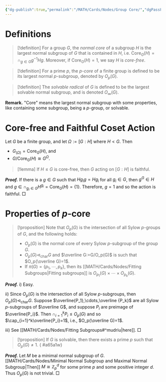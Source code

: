 ```yaml
---
{"dg-publish":true,"permalink":"/MATH/Cards/Nodes/Group Core/","dgPassFrontmatter":true}
---
```



# Definitions

> [!definition]
> For a group $G$, the *normal core* of a subgroup $H$ is the largest normal subgroup of $G$ that is contained in $H$, i.e. $\mathrm{Core}_G(H)=\cap_{g\in G}g^{-1}Hg$. Moreover, if $\mathrm{Core}_G(H)=1$, we say $H$ is *core-free*.

> [!definition]
> For a prime $p$, the *$p$-core* of a finite group is defined to be its largest normal $p$-subgroup, denoted by $O_p(G)$.

> [!definition]
> The *solvable radical* of $G$ is defined to be the largest solvable normal subgroup, and is denoted $O_\infty(G)$.

**Remark.** "Core" means the largest normal subgroup with some properties, like containing some subgroup, being a $p$-group, or solvable.

# Core-free and Faithful Coset Action

Let $G$ be a finite group, and let $\Omega:=[G:H]$ where $H<G$. Then
- $G_{(\Omega)}=\mathrm{Core}_G(H)$, and
- $G/\mathrm{Core}_G(H)\cong G^\Omega$.

> [!lemma]
> If $H\leqslant G$ is core-free, then $G$ acting on $[G:H]$ is faithful.

**_Proof._**
If there is a $g\in G$ such that $Hg_ig=Hg_i$ for all $g_i\in G$, then $g^G\in H$ and $g\in \cap_{g_i\in G} H^{g_i}=\mathrm{Core}_G(H)=\{1\}$. Therefore, $g=1$ and so the action is faithful.
□

# Properties of $p$-core

> [!proposition]
> Note that $O_p(G)$ is the intersection of all Sylow $p$-groups of $G$, and the following holds:
> - $O_p(G)$ is the normal core of every Sylow $p$-subgroup of the group $G$.
> - $O_p(G)\lhd_{\mathrm{char}} G$ and $\overline G:=G/O_p(G)$ is such that $O_p(\overline G)=1$. 
> - If $\pi(G)=\{p_1,\cdots,p_k\}$, then its [[MATH/Cards/Nodes/Fitting Subgroups\|Fitting subgroups]] is $O_{p_1}(G)\times\cdots\times O_{p_k}(G)$.

**_Proof._**
i) Easy.

ii) Since $O_p(G)$ is the intersection of all Sylow $p$-subgroups, then $O_p(G)\lhd_{\mathrm{char}} G$. Suppose $\overline{P_1},\cdots,\overline {P_k}$ are all Sylow $p$-subgroups of $\overline G$, and suppose $P_i$ are preimage of $\overline{P_i}$. Then $\cap_{i=1}^kP_i\leqslant O_p(G)$ and so $\cap_{i=1}^k\overline{P_i}=1$, i.e., $O_p(\overline G)=1$. 

iii) See [[MATH/Cards/Nodes/Fitting Subgroups#^mudriu\|here]]. 
□

> [!proposition]
> If $G$ is solvable, then there exists a prime $p$ such that $O_p(G)\neq 1$.
{ #a65a1w}


**_Proof._**
Let $M$ be a minimal normal subgroup of $G$. [[MATH/Cards/Nodes/Minimal Normal Subgroup and Maximal Normal Subgroup\|Then]] $M\cong \mathbb{Z}_p^d$ for some prime $p$ and some positive integer $d$. Thus $O_p(G)$ is not trivial.
□

